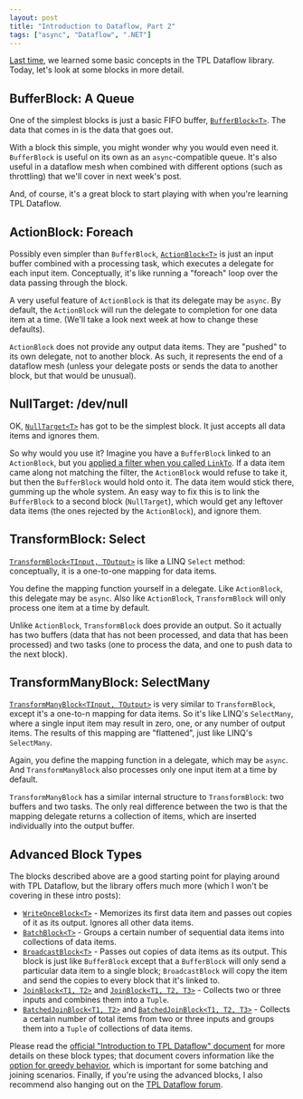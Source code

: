 ```yaml
---
layout: post
title: "Introduction to Dataflow, Part 2"
tags: ["async", "Dataflow", ".NET"]
---
```



[Last time](http://blog.stephencleary.com/2012/09/introduction-to-dataflow-part-1.html), we learned some basic concepts in the TPL Dataflow library. Today, let's look at some blocks in more detail.



## BufferBlock: A Queue



One of the simplest blocks is just a basic FIFO buffer, [`BufferBlock<T>`](http://msdn.microsoft.com/en-us/library/hh160414.aspx). The data that comes in is the data that goes out.





With a block this simple, you might wonder why you would even need it. `BufferBlock` is useful on its own as an `async`-compatible queue. It's also useful in a dataflow mesh when combined with different options (such as throttling) that we'll cover in next week's post.





And, of course, it's a great block to start playing with when you're learning TPL Dataflow.



## ActionBlock: Foreach



Possibly even simpler than `BufferBlock`, [`ActionBlock<T>`](http://msdn.microsoft.com/en-us/library/hh194684.aspx) is just an input buffer combined with a processing task, which executes a delegate for each input item. Conceptually, it's like running a "foreach" loop over the data passing through the block.





A very useful feature of `ActionBlock` is that its delegate may be `async`. By default, the `ActionBlock` will run the delegate to completion for one data item at a time. (We'll take a look next week at how to change these defaults).





`ActionBlock` does not provide any output data items. They are "pushed" to its own delegate, not to another block. As such, it represents the end of a dataflow mesh (unless your delegate posts or sends the data to another block, but that would be unusual).



## NullTarget: /dev/null



OK, [`NullTarget<T>`](http://msdn.microsoft.com/en-us/library/hh462765.aspx) has got to be the simplest block. It just accepts all data items and ignores them.





So why would you use it? Imagine you have a `BufferBlock` linked to an `ActionBlock`, but you [applied a filter when you called `LinkTo`](http://msdn.microsoft.com/en-us/library/hh160311.aspx). If a data item came along not matching the filter, the `ActionBlock` would refuse to take it, but then the `BufferBlock` would hold onto it. The data item would stick there, gumming up the whole system. An easy way to fix this is to link the `BufferBlock` to a second block (`NullTarget`), which would get any leftover data items (the ones rejected by the `ActionBlock`), and ignore them.



## TransformBlock: Select



[`TransformBlock<TInput, TOutput>`](http://msdn.microsoft.com/en-us/library/hh194782.aspx) is like a LINQ `Select` method: conceptually, it is a one-to-one mapping for data items.





You define the mapping function yourself in a delegate. Like `ActionBlock`, this delegate may be `async`. Also like `ActionBlock`, `TransformBlock` will only process one item at a time by default.





Unlike `ActionBlock`, `TransformBlock` does provide an output. So it actually has two buffers (data that has not been processed, and data that has been processed) and two tasks (one to process the data, and one to push data to the next block).



## TransformManyBlock: SelectMany



[`TransformManyBlock<TInput, TOutput>`](http://msdn.microsoft.com/en-us/library/hh194784.aspx) is very similar to `TransformBlock`, except it's a one-to-n mapping for data items. So it's like LINQ's `SelectMany`, where a single input item may result in zero, one, or any number of output items. The results of this mapping are "flattened", just like LINQ's `SelectMany`.





Again, you define the mapping function in a delegate, which may be `async`. And `TransformManyBlock` also processes only one input item at a time by default.





`TransformManyBlock` has a similar internal structure to `TransformBlock`: two buffers and two tasks. The only real difference between the two is that the mapping delegate returns a collection of items, which are inserted individually into the output buffer.



## Advanced Block Types



The blocks described above are a good starting point for playing around with TPL Dataflow, but the library offers much more (which I won't be covering in these intro posts):




- [`WriteOnceBlock<T>`](http://msdn.microsoft.com/en-us/library/hh194820.aspx) - Memorizes its first data item and passes out copies of it as its output. Ignores all other data items.
- [`BatchBlock<T>`](http://msdn.microsoft.com/en-us/library/hh194745.aspx) - Groups a certain number of sequential data items into collections of data items.
- [`BroadcastBlock<T>`](http://msdn.microsoft.com/en-us/library/hh160447.aspx) - Passes out copies of data items as its output. This block is just like `BufferBlock` except that a `BufferBlock` will only send a particular data item to a single block; `BroadcastBlock` will copy the item and send the copies to every block that it's linked to.
- [`JoinBlock<T1, T2>`](http://msdn.microsoft.com/en-us/library/hh194869.aspx) and [`JoinBlock<T1, T2, T3>`](http://msdn.microsoft.com/en-us/library/hh160286.aspx) - Collects two or three inputs and combines them into a `Tuple`.
- [`BatchedJoinBlock<T1, T2>`](http://msdn.microsoft.com/en-us/library/hh194683.aspx) and [`BatchedJoinBlock<T1, T2, T3>`](http://msdn.microsoft.com/en-us/library/hh160326.aspx) - Collects a certain number of total items from two or three inputs and groups them into a `Tuple` of collections of data items.




Please read the [official "Introduction to TPL Dataflow" document](http://www.microsoft.com/en-us/download/details.aspx?id=14782) for more details on these block types; that document covers information like the [option for greedy behavior](http://msdn.microsoft.com/en-us/library/system.threading.tasks.dataflow.groupingdataflowblockoptions.greedy.aspx), which is important for some batching and joining scenarios. Finally, if you're using the advanced blocks, I also recommend also hanging out on the [TPL Dataflow forum](http://social.msdn.microsoft.com/Forums/en/tpldataflow/threads).

